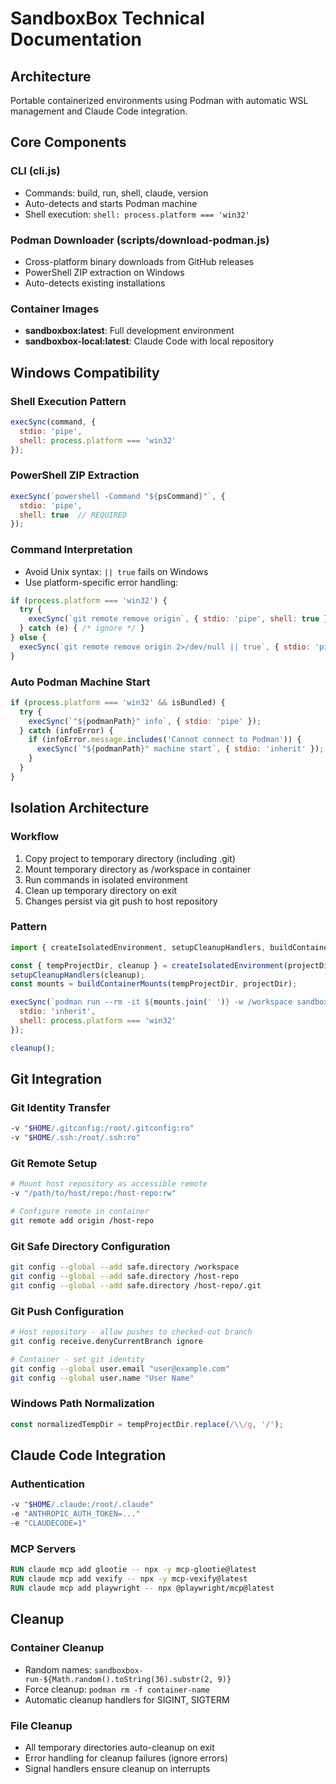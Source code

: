 # SandboxBox Technical Documentation

## Architecture
Portable containerized environments using Podman with automatic WSL management and Claude Code integration.

## Core Components

### CLI (cli.js)
- Commands: build, run, shell, claude, version
- Auto-detects and starts Podman machine
- Shell execution: `shell: process.platform === 'win32'`

### Podman Downloader (scripts/download-podman.js)
- Cross-platform binary downloads from GitHub releases
- PowerShell ZIP extraction on Windows
- Auto-detects existing installations

### Container Images
- **sandboxbox:latest**: Full development environment
- **sandboxbox-local:latest**: Claude Code with local repository

## Windows Compatibility

### Shell Execution Pattern
```javascript
execSync(command, {
  stdio: 'pipe',
  shell: process.platform === 'win32'
});
```

### PowerShell ZIP Extraction
```javascript
execSync(`powershell -Command "${psCommand}"`, {
  stdio: 'pipe',
  shell: true  // REQUIRED
});
```

### Command Interpretation
- Avoid Unix syntax: `|| true` fails on Windows
- Use platform-specific error handling:
```javascript
if (process.platform === 'win32') {
  try {
    execSync(`git remote remove origin`, { stdio: 'pipe', shell: true });
  } catch (e) { /* ignore */ }
} else {
  execSync(`git remote remove origin 2>/dev/null || true`, { stdio: 'pipe', shell: true });
}
```

### Auto Podman Machine Start
```javascript
if (process.platform === 'win32' && isBundled) {
  try {
    execSync(`"${podmanPath}" info`, { stdio: 'pipe' });
  } catch (infoError) {
    if (infoError.message.includes('Cannot connect to Podman')) {
      execSync(`"${podmanPath}" machine start`, { stdio: 'inherit' });
    }
  }
}
```

## Isolation Architecture

### Workflow
1. Copy project to temporary directory (including .git)
2. Mount temporary directory as /workspace in container
3. Run commands in isolated environment
4. Clean up temporary directory on exit
5. Changes persist via git push to host repository

### Pattern
```javascript
import { createIsolatedEnvironment, setupCleanupHandlers, buildContainerMounts } from './utils/isolation.js';

const { tempProjectDir, cleanup } = createIsolatedEnvironment(projectDir);
setupCleanupHandlers(cleanup);
const mounts = buildContainerMounts(tempProjectDir, projectDir);

execSync(`podman run --rm -it ${mounts.join(' ')} -w /workspace sandboxbox:latest ${cmd}`, {
  stdio: 'inherit',
  shell: process.platform === 'win32'
});

cleanup();
```

## Git Integration

### Git Identity Transfer
```bash
-v "$HOME/.gitconfig:/root/.gitconfig:ro"
-v "$HOME/.ssh:/root/.ssh:ro"
```

### Git Remote Setup
```bash
# Mount host repository as accessible remote
-v "/path/to/host/repo:/host-repo:rw"

# Configure remote in container
git remote add origin /host-repo
```

### Git Safe Directory Configuration
```bash
git config --global --add safe.directory /workspace
git config --global --add safe.directory /host-repo
git config --global --add safe.directory /host-repo/.git
```

### Git Push Configuration
```bash
# Host repository - allow pushes to checked-out branch
git config receive.denyCurrentBranch ignore

# Container - set git identity
git config --global user.email "user@example.com"
git config --global user.name "User Name"
```

### Windows Path Normalization
```javascript
const normalizedTempDir = tempProjectDir.replace(/\\/g, '/');
```

## Claude Code Integration

### Authentication
```bash
-v "$HOME/.claude:/root/.claude"
-e "ANTHROPIC_AUTH_TOKEN=..."
-e "CLAUDECODE=1"
```

### MCP Servers
```dockerfile
RUN claude mcp add glootie -- npx -y mcp-glootie@latest
RUN claude mcp add vexify -- npx -y mcp-vexify@latest
RUN claude mcp add playwright -- npx @playwright/mcp@latest
```

## Cleanup

### Container Cleanup
- Random names: `sandboxbox-run-${Math.random().toString(36).substr(2, 9)}`
- Force cleanup: `podman rm -f container-name`
- Automatic cleanup handlers for SIGINT, SIGTERM

### File Cleanup
- All temporary directories auto-cleanup on exit
- Error handling for cleanup failures (ignore errors)
- Signal handlers ensure cleanup on interrupts